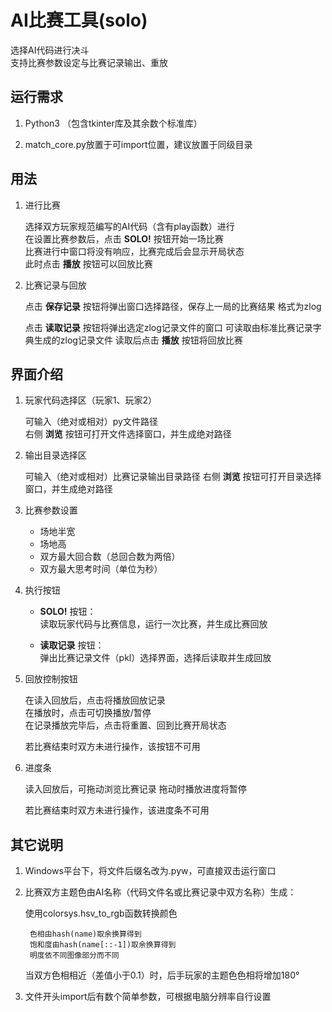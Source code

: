 # AI比赛工具(solo)

选择AI代码进行决斗  
支持比赛参数设定与比赛记录输出、重放

## 运行需求

1. Python3 （包含tkinter库及其余数个标准库）

2. match_core.py放置于可import位置，建议放置于同级目录

## 用法

1. 进行比赛  

    选择双方玩家规范编写的AI代码（含有play函数）进行  
    在设置比赛参数后，点击 __SOLO!__ 按钮开始一场比赛  
    比赛进行中窗口将没有响应，比赛完成后会显示开局状态  
    此时点击 __播放__ 按钮可以回放比赛

2. 比赛记录与回放

    点击 __保存记录__ 按钮将弹出窗口选择路径，保存上一局的比赛结果
    格式为zlog

    点击 __读取记录__ 按钮将弹出选定zlog记录文件的窗口
    可读取由标准比赛记录字典生成的zlog记录文件
    读取后点击 __播放__ 按钮将回放比赛

## 界面介绍

1. 玩家代码选择区（玩家1、玩家2）

    可输入（绝对或相对）py文件路径  
    右侧 __浏览__ 按钮可打开文件选择窗口，并生成绝对路径

2. 输出目录选择区

    可输入（绝对或相对）比赛记录输出目录路径
    右侧 __浏览__ 按钮可打开目录选择窗口，并生成绝对路径

3. 比赛参数设置

    - 场地半宽
    - 场地高
    - 双方最大回合数（总回合数为两倍）
    - 双方最大思考时间（单位为秒）

4. 执行按钮

    - __SOLO!__ 按钮：  
        读取玩家代码与比赛信息，运行一次比赛，并生成比赛回放

    - __读取记录__ 按钮：  
        弹出比赛记录文件（pkl）选择界面，选择后读取并生成回放

5. 回放控制按钮

    在读入回放后，点击将播放回放记录  
    在播放时，点击可切换播放/暂停  
    在记录播放完毕后，点击将重置、回到比赛开局状态  

    若比赛结束时双方未进行操作，该按钮不可用


 6. 进度条

    读入回放后，可拖动浏览比赛记录
    拖动时播放进度将暂停

    若比赛结束时双方未进行操作，该进度条不可用
 
 ## 其它说明

1. Windows平台下，将文件后缀名改为.pyw，可直接双击运行窗口

2. 比赛双方主题色由AI名称（代码文件名或比赛记录中双方名称）生成：  

    使用colorsys.hsv_to_rgb函数转换颜色

        色相由hash(name)取余换算得到  
        饱和度由hash(name[::-1])取余换算得到  
        明度依不同图像部分而不同

    当双方色相相近（差值小于0.1）时，后手玩家的主题色色相将增加180°

3. 文件开头import后有数个简单参数，可根据电脑分辨率自行设置